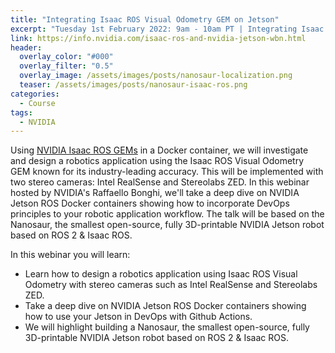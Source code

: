 ```yaml
---
title: "Integrating Isaac ROS Visual Odometry GEM on Jetson"
excerpt: "Tuesday 1st February 2022: 9am - 10am PT | Integrating Isaac ROS Visual Odometry GEM on Jetson"
link: https://info.nvidia.com/isaac-ros-and-nvidia-jetson-wbn.html
header:
  overlay_color: "#000"
  overlay_filter: "0.5"
  overlay_image: /assets/images/posts/nanosaur-localization.png
  teaser: /assets/images/posts/nanosaur-isaac-ros.png
categories:
  - Course
tags:
  - NVIDIA
---
```


Using [NVIDIA Isaac ROS GEMs](https://developer.nvidia.com/isaac-ros-gems) in a Docker container, we will investigate and design a robotics application using the Isaac ROS Visual Odometry GEM known for its industry-leading accuracy. This will be implemented with two stereo cameras: Intel RealSense and Stereolabs ZED. In this webinar hosted by NVIDIA's Raffaello Bonghi, we'll take a deep dive on NVIDIA Jetson ROS Docker containers showing how to incorporate DevOps principles to your robotic application workflow. The talk will be based on the Nanosaur, the smallest open-source, fully 3D-printable NVIDIA Jetson robot based on ROS 2 & Isaac ROS.

In this webinar you will learn:

* Learn how to design a robotics application using Isaac ROS Visual Odometry with stereo cameras such as Intel RealSense and Stereolabs ZED.
* Take a deep dive on NVIDIA Jetson ROS Docker containers showing how to use your Jetson in DevOps with Github Actions.
* We will highlight building a Nanosaur, the smallest open-source, fully 3D-printable NVIDIA Jetson robot based on ROS 2 & Isaac ROS.

